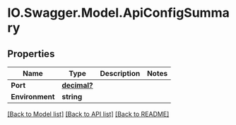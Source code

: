 # IO.Swagger.Model.ApiConfigSummary
## Properties

Name | Type | Description | Notes
------------ | ------------- | ------------- | -------------
**Port** | [**decimal?**](BigDecimal.md) |  | 
**Environment** | **string** |  | 

[[Back to Model list]](../README.md#documentation-for-models) [[Back to API list]](../README.md#documentation-for-api-endpoints) [[Back to README]](../README.md)


